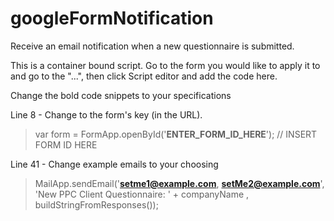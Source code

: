 # googleFormNotification
Receive an email notification when a new questionnaire is submitted.

This is a container bound script. Go to the form you would like to apply it to and go to the "...", then click Script editor and add the code here.

Change the bold code snippets to your specifications

Line 8 - Change to the form's key (in the URL).

> var form = FormApp.openById('**ENTER_FORM_ID_HERE**');	// INSERT FORM ID HERE

Line 41 - Change example emails to your choosing

> MailApp.sendEmail('**setme1@example.com**, **setMe2@example.com**', 'New PPC Client Questionnaire: ' + companyName , buildStringFromResponses());
